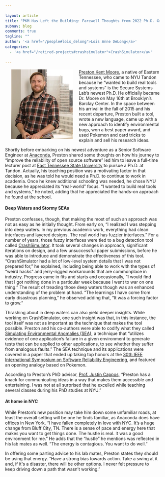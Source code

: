 ```yaml
---

layout: article
title: "PKM Has Left the Building: Farewell Thoughts from 2022 Ph.D. Grad Preston Moore"
subnav: blog
comments: true
tagline: ""
author: '<a href="/people#lois_delong">Lois Anne DeLong</a>'
categories:
  - '<a href="/retired-projects#crashsimulator">CrashSimulator</a>'

---
```


<img align="left" src="/img/people/preston_moore2.jpg" style="margin: 0px 20px"/>

[Preston Kent Moore](https://www.linkedin.com/in/preston-moore-ab8b9499/), a native of Eastern Tennessee, who came to NYU Tandon because he “wanted to build real tools and systems” is the Secure Systems Lab’s newest Ph.D. He officially became Dr. Moore on May 16th at Brooklyn’s Barclay Center. In the space between his arrival in the fall of 2015 and his recent departure, Preston built a tool, wrote a new language, came up with a new approach to identify environmental bugs, won a best paper award, and used Pokemon and card tricks to explain and sell his research ideas. 

Shortly before embarking on his newest adventure as a Senior Software Engineer at [Anaconda](https://www.anaconda.com), Preston shared some thoughts on how his journey to “improve the reliability of open source software” led him to leave a full-time lecturer post at [East Tennessee State University](https://www.etsu.edu/ehome/) to pursue a Ph.D. at Tandon. Actually, his teaching position was a motivating factor in that decision, as he was told he would need a Ph.D. to continue to work in academia. Once he knew additional schooling was needed, he chose NYU because he appreciated its “real-world” focus.  “I wanted to build real tools and systems,” he noted, adding that he appreciated the hands-on approach he found at the school. 

#### Deep Waters and Stormy SEAs

Preston confesses, though, that making the most of such an approach was not as easy as he initially thought. From early on, “I realized I was stepping into deep waters. In my previous academic work, everything had clean interfaces and layered designs. The real world has fuzzier interfaces.”  For a number of years, those fuzzy interfaces were tied to a bug detection tool called [CrashSimulator](https://ssl.engineering.nyu.edu/projects#crashsimulator). It took several changes in approach, significant iterations on design, and a few unsuccessful paper submissions, before he was able to introduce and demonstrate the effectiveness of this tool. “CrashSimulator had a lot of low-level system details that I was not prepared for,” he explained, including being able to work with the types of “weird hacks” and jerry-rigged workarounds that are commonplace in industry. Progress came in fits and starts and occasionally,  “I would find that I got nothing done in a particular week because I went to war on one thing.” The result of treading those deep waters though was an enhanced understanding of the problem at hand. “The learnings I have come from early disastrous planning,” he observed adding that, “It was a forcing factor to grow.”

Thrashing about in deep waters can also yield deeper insights. While working on CrashSimulator, one such insight was that, in this instance, the tool itself was not as important as the technique that makes the tool possible.  Preston and his co-authors were able to codify what they called [Simulating Environmental Anomalies (SEA)](https://ssl.engineering.nyu.edu/papers/moore_crashsim_issre2019.pdf), a technique that “utilizes evidence of one application’s failure in a given environment to generate tests that can be applied to other applications, to see whether they suffer from analogous faults.”  The SEA technique and its applications were covered in a paper that ended up taking top honors at the [30th IEEE International Symposium on Software Reliability Engineering](https://www.computer.org/csdl/proceedings/issre/2019/1hrLbO6MnUQ), and featured an opening analogy based on Pokemon.

According to Preston’s PhD advisor, [Prof. Justin Cappos](https://ssl.engineering.nyu.edu/personalpages/jcappos/), “Preston has a knack for communicating ideas in a way that makes them accessible and entertaining.  I was not at all surprised that he excelled while teaching several classes during his PhD studies at NYU.”

#### At home in NYC

While Preston’s new position may take him down some unfamiliar roads, at least the overall setting will be one he finds familiar, as Anaconda does have offices in New York. “I have fallen completely in love with NYC. It’s a huge change from Bluff City, TN. There is a sense of pace and energy here that makes you want to get things done. The hustle is real. It was a good environment for me.” He adds that the “hustle” he mentions was reflected in his lab mates as well. “The energy is contagious. You want to do well.”


In offering some parting advice to his lab mates, Preston states they should be using that energy. “Have a strong bias towards action. Take a swing at it and, if it's a disaster, there will be other options. I never felt pressure to keep driving down a path that wasn’t working.”

